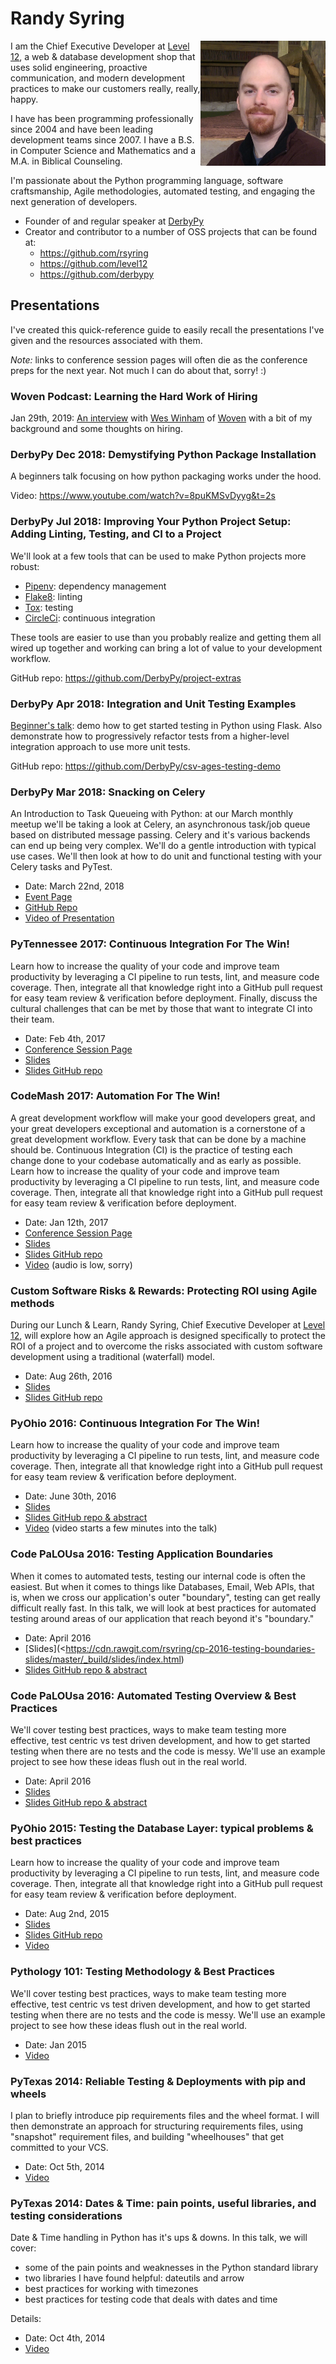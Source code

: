 # Randy Syring

<img width="200" align="right" src="headshot.jpg">

I am the Chief Executive Developer at [Level 12](http://www.level12.io), a web & database
development shop that uses solid engineering, proactive communication, and modern development
practices to make our customers really, really, happy.

I have has been programming professionally since 2004 and have been leading development teams since
2007.  I have a B.S. in Computer Science and Mathematics and a M.A. in Biblical Counseling.

I'm passionate about the Python programming language, software craftsmanship, Agile methodologies,
automated testing, and engaging the next generation of developers.

* Founder of and regular speaker at [DerbyPy](http://www.meetup.com/DerbyPy/)
* Creator and contributor to a number of OSS projects that can be found at:
  * https://github.com/rsyring
  * https://github.com/level12
  * https://github.com/derbypy


## Presentations

I've created this quick-reference guide to easily recall the presentations I've given and the
resources associated with them.

*Note:* links to conference session pages will often die as the conference preps for the next year.
Not much I can do about that, sorry!  :)

### Woven Podcast: Learning the Hard Work of Hiring

Jan 29th, 2019: [An interview](https://software.fireside.fm/randy-syring) with [Wes Winham](https://www.linkedin.com/in/weswinham/) of
[Woven](https://www.woventeams.com/) with a bit of my background and some thoughts on hiring.


### DerbyPy Dec 2018: Demystifying Python Package Installation

A beginners talk focusing on how python packaging works under the hood.

Video: https://www.youtube.com/watch?v=8puKMSvDyyg&t=2s

### DerbyPy Jul 2018: Improving Your Python Project Setup: Adding Linting, Testing, and CI to a Project

We'll look at a few tools that can be used to make Python projects more robust:

- [Pipenv](https://docs.pipenv.org/): dependency management
- [Flake8](http://flake8.pycqa.org/): linting
- [Tox](https://tox.readthedocs.io/en/latest/): testing
- [CircleCi](https://circleci.com/): continuous integration

These tools are easier to use than you probably realize and getting them all wired up together and
working can bring a lot of value to your development workflow.

GitHub repo: https://github.com/DerbyPy/project-extras

### DerbyPy Apr 2018: Integration and Unit Testing Examples

[Beginner's talk](https://www.meetup.com/derbypy/events/vrzqnmyxgbjc/): demo how to get started
testing in Python using Flask. Also demonstrate how to progressively refactor tests from a
higher-level integration approach to use more unit tests.

GitHub repo: https://github.com/DerbyPy/csv-ages-testing-demo

### DerbyPy Mar 2018: Snacking on Celery

An Introduction to Task Queueing with Python: at our March monthly meetup we'll be taking a look at Celery, an asynchronous task/job queue based
on distributed message passing. Celery and it's various backends can end up being very complex.
We'll do a gentle introduction with typical use cases. We'll then look at how to do unit and
functional testing with your Celery tasks and PyTest.

* Date: March 22nd, 2018
* [Event Page](https://www.meetup.com/derbypy/events/vrzqnmyxfbdc/)
* [GitHub Repo](https://github.com/DerbyPy/snacking-celery)
* [Video of Presentation](https://www.dropbox.com/s/r9z3hyliacbjpfk/zoom_0.mp4?dl=0)


### PyTennessee 2017: Continuous Integration For The Win!

Learn how to increase the quality of your code and improve team productivity by leveraging a CI
pipeline to run tests, lint, and measure code coverage. Then, integrate all that knowledge right
into a GitHub pull request for easy team review & verification before deployment. Finally, discuss
the cultural challenges that can be met by those that want to integrate CI into their team.

* Date: Feb 4th, 2017
* [Conference Session Page](https://www.pytennessee.org/schedule/presentation/136/)
* [Slides](https://cdn.rawgit.com/rsyring/2017-pytn-ci-ftw/master/_build/slides/index.html)
* [Slides GitHub repo](https://github.com/rsyring/2017-pytn-ci-ftw)


### CodeMash 2017: Automation For The Win!

A great development workflow will make your good developers great, and your great developers
exceptional and automation is a cornerstone of a great development workflow. Every task that can be
done by a machine should be. Continuous Integration (CI) is the practice of testing each change done
to your codebase automatically and as early as possible. Learn how to increase the quality of your
code and improve team productivity by leveraging a CI pipeline to run tests, lint, and measure code
coverage. Then, integrate all that knowledge right into a GitHub pull request for easy team review &
verification before deployment.

* Date: Jan 12th, 2017
* [Conference Session Page](http://www.codemash.org/session/automation-for-the-win/)
* [Slides](https://cdn.rawgit.com/rsyring/codemash-automation-ftw/master/_build/slides/index.html)
* [Slides GitHub repo](https://github.com/rsyring/codemash-automation-ftw)
* [Video](https://www.youtube.com/watch?v=vmdnF8wJqzY>) (audio is low, sorry)


### Custom Software Risks & Rewards: Protecting ROI using Agile methods

During our Lunch & Learn, Randy Syring, Chief Executive Developer at [Level
12](https://www.level12.io/), will explore how an Agile approach is designed specifically to protect
the ROI of a project and to overcome the risks associated with custom software development using a
traditional (waterfall) model.

* Date: Aug 26th, 2016
* [Slides](https://cdn.rawgit.com/rsyring/2016-08-lal-software-risks-rewards/master/_build/slides/index.html)
* [Slides GitHub repo](https://github.com/rsyring/2016-08-lal-software-risks-rewards)


### PyOhio 2016: Continuous Integration For The Win!

Learn how to increase the quality of your code and improve team productivity by leveraging a CI
pipeline to run tests, lint, and measure code coverage. Then, integrate all that knowledge right
into a GitHub pull request for easy team review & verification before deployment.

* Date: June 30th, 2016
* [Slides](https://cdn.rawgit.com/rsyring/continuous-integration-ftw/master/_build/slides/index.html)
* [Slides GitHub repo & abstract](https://github.com/rsyring/continuous-integration-ftw)
* [Video](https://www.youtube.com/watch?v=K-iii4kMLWE) (video starts a few minutes into the talk)


### Code PaLOUsa 2016: Testing Application Boundaries

When it comes to automated tests, testing our internal code is often the easiest. But when it comes
to things like Databases, Email, Web APIs, that is, when we cross our application's outer
"boundary", testing can get really difficult really fast. In this talk, we will look at best
practices for automated testing around areas of our application that reach beyond it's "boundary."

* Date: April 2016
* [Slides](<https://cdn.rawgit.com/rsyring/cp-2016-testing-boundaries-slides/master/_build/slides/index.html)
* [Slides GitHub repo & abstract](https://github.com/rsyring/cp-2016-testing-boundaries-slides)


### Code PaLOUsa 2016: Automated Testing Overview & Best Practices

We'll cover testing best practices, ways to make team testing more effective, test centric vs test
driven development, and how to get started testing when there are no tests and the code is messy.
We'll use an example project to see how these ideas flush out in the real world.

* Date: April 2016
* [Slides](https://cdn.rawgit.com/rsyring/cp-2016-testing-intro-slides/master/_build/slides/index.html)
* [Slides GitHub repo & abstract](https://github.com/rsyring/cp-2016-testing-intro-slides)


### PyOhio 2015: Testing the Database Layer: typical problems & best practices

Learn how to increase the quality of your code and improve team productivity by leveraging a CI
pipeline to run tests, lint, and measure code coverage. Then, integrate all that knowledge right
into a GitHub pull request for easy team review & verification before deployment.

* Date: Aug 2nd, 2015
* [Slides](https://cdn.rawgit.com/rsyring/db-testing-slides/master/_build/slides/index.html)
* [Slides GitHub repo](https://github.com/rsyring/db-testing-slides)
* [Video](https://www.youtube.com/watch?v=ZBLaHL1mTW0)


### Pythology 101: Testing Methodology & Best Practices

We'll cover testing best practices, ways to make team testing more effective, test centric vs test
driven development, and how to get started testing when there are no tests and the code is messy.
We'll use an example project to see how these ideas flush out in the real world.

* Date: Jan 2015
* [Video](https://www.youtube.com/watch?v=tj4OoecYF3E)


### PyTexas 2014: Reliable Testing & Deployments with pip and wheels

I plan to briefly introduce pip requirements files and the wheel format. I will then demonstrate an
approach for structuring requirements files, using "snapshot" requirement files, and building
"wheelhouses" that get committed to your VCS.

* Date: Oct 5th, 2014
* [Video](https://www.youtube.com/watch?v=FcRgR7bBIUU)


### PyTexas 2014: Dates & Time: pain points, useful libraries, and testing considerations

Date & Time handling in Python has it's ups & downs. In this talk, we will cover:

* some of the pain points and weaknesses in the Python standard library
* two libraries I have found helpful: dateutils and arrow
* best practices for working with timezones
* best practices for testing code that deals with dates and time

Details:

* Date: Oct 4th, 2014
* [Video](https://www.youtube.com/watch?v=GZl-13bbq60)
